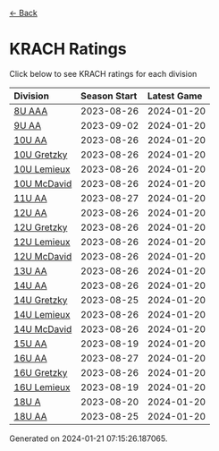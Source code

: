 [<- Back](../readme.md)
# KRACH Ratings
Click below to see KRACH ratings for each division

| Division | Season Start | Latest Game |
| :-- | :-- | :-- |
| [8U AAA](8U-AAA-ratings.md) | 2023-08-26 | 2024-01-20 |
| [9U AA](9U-AA-ratings.md) | 2023-09-02 | 2024-01-20 |
| [10U AA](10U-AA-ratings.md) | 2023-08-26 | 2024-01-20 |
| [10U Gretzky](10U-Gretzky-ratings.md) | 2023-08-26 | 2024-01-20 |
| [10U Lemieux](10U-Lemieux-ratings.md) | 2023-08-26 | 2024-01-20 |
| [10U McDavid](10U-McDavid-ratings.md) | 2023-08-26 | 2024-01-20 |
| [11U AA](11U-AA-ratings.md) | 2023-08-27 | 2024-01-20 |
| [12U AA](12U-AA-ratings.md) | 2023-08-26 | 2024-01-20 |
| [12U Gretzky](12U-Gretzky-ratings.md) | 2023-08-26 | 2024-01-20 |
| [12U Lemieux](12U-Lemieux-ratings.md) | 2023-08-26 | 2024-01-20 |
| [12U McDavid](12U-McDavid-ratings.md) | 2023-08-26 | 2024-01-20 |
| [13U AA](13U-AA-ratings.md) | 2023-08-26 | 2024-01-20 |
| [14U AA](14U-AA-ratings.md) | 2023-08-26 | 2024-01-20 |
| [14U Gretzky](14U-Gretzky-ratings.md) | 2023-08-25 | 2024-01-20 |
| [14U Lemieux](14U-Lemieux-ratings.md) | 2023-08-26 | 2024-01-20 |
| [14U McDavid](14U-McDavid-ratings.md) | 2023-08-26 | 2024-01-20 |
| [15U AA](15U-AA-ratings.md) | 2023-08-19 | 2024-01-20 |
| [16U AA](16U-AA-ratings.md) | 2023-08-27 | 2024-01-20 |
| [16U Gretzky](16U-Gretzky-ratings.md) | 2023-08-26 | 2024-01-20 |
| [16U Lemieux](16U-Lemieux-ratings.md) | 2023-08-19 | 2024-01-20 |
| [18U A](18U-A-ratings.md) | 2023-08-20 | 2024-01-20 |
| [18U AA](18U-AA-ratings.md) | 2023-08-25 | 2024-01-20 |

Generated on 2024-01-21 07:15:26.187065.
